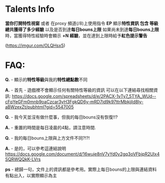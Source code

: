 # Talents Info

**當你打開特性視窗** 或者 在proxy 頻道(/8)上使用指令 **EP** 
顯示**特性資訊 包含 等級 總共獲得了多少經驗**
以及是否到達**每日bouns上限**
如果尚未到達**每日bouns上限**時，當獲得特性經驗時會顯示 **+N 經驗**，並在達到上限時給予**紅色提示警告**

(https://imgur.com/OLQHsx5)


# FAQ:

**Q.** - 顯示的**特性等級**與我的**特性總點數**不同  

**A.** - 首先 - 遊戲裡不會顯示任何有關特性等級的資訊
可以在以下連結尋找相關資訊: https://docs.google.com/spreadsheets/d/e/2PACX-1vTy7_5TYA_WUd--cFqYeGFm0mnb9oaCzcar3yH3FgkQD6y-mRD7id9k97ttrMbkjjId8ly-aBWzexZt/pubhtml?gid=5547005


**Q.** - 我今天並沒有做什麼事，但我的每日bouns沒有恢復!!?

**A.** - 重置的時間是每日凌晨的4點，請注意時間.


**Q.** - 我的每日bouns上限與上方文件不同?!?!

**A.** - 是的，可以參考這連結說明 https://docs.google.com/document/d/16wuje8nV7yYd0y2gq3oVFbjpR2Ulx4SQRWQQkK-LVrs

**ps** - 總歸一句，文件上的資訊都是參考用。實際上每日bouns的上限與連結資料有點出入，以實際顯示為主
         

